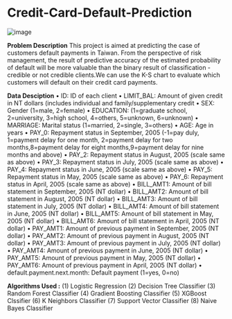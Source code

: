# Credit-Card-Default-Prediction
![image](https://user-images.githubusercontent.com/112092937/205936879-ece9a092-3dda-43b3-ad6b-57f5c9754d5c.png)


**Problem Description**
This project is aimed at predicting the case of customers default payments in Taiwan. From the perspective of risk management, the result of predictive accuracy of the estimated probability of default will be more valuable than the binary result of classification - credible or not credible clients.We can use the K-S chart to evaluate which customers will default on their credit card payments.

**Data Desciption**
     • ID: ID of each client
     • LIMIT_BAL: Amount of given credit in NT dollars (includes individual and family/supplementary credit
     • SEX: Gender (1=male, 2=female)
     • EDUCATION: (1=graduate school, 2=university, 3=high school, 4=others, 5=unknown, 6=unknown)
     • MARRIAGE: Marital status (1=married, 2=single, 3=others)
     • AGE: Age in years
     • PAY_0: Repayment status in September, 2005 (-1=pay duly, 1=payment delay for one month, 2=payment delay for two months,8=payment delay for eight months,9=payment delay for nine months and above)
     • PAY_2: Repayment status in August, 2005 (scale same as above)
     • PAY_3: Repayment status in July, 2005 (scale same as above)
     • PAY_4: Repayment status in June, 2005 (scale same as above)
     • PAY_5: Repayment status in May, 2005 (scale same as above)
     • PAY_6: Repayment status in April, 2005 (scale same as above)
     • BILL_AMT1: Amount of bill statement in September, 2005 (NT dollar)
     • BILL_AMT2: Amount of bill statement in August, 2005 (NT dollar)
     • BILL_AMT3: Amount of bill statement in July, 2005 (NT dollar)
     • BILL_AMT4: Amount of bill statement in June, 2005 (NT dollar)
     • BILL_AMT5: Amount of bill statement in May, 2005 (NT dollar)
     • BILL_AMT6: Amount of bill statement in April, 2005 (NT dollar)
     • PAY_AMT1: Amount of previous payment in September, 2005 (NT dollar)
     • PAY_AMT2: Amount of previous payment in August, 2005 (NT dollar)
     • PAY_AMT3: Amount of previous payment in July, 2005 (NT dollar)
     • PAY_AMT4: Amount of previous payment in June, 2005 (NT dollar)
     • PAY_AMT5: Amount of previous payment in May, 2005 (NT dollar)
     • PAY_AMT6: Amount of previous payment in April, 2005 (NT dollar)
     • default.payment.next.month: Default payment (1=yes, 0=no)
     
**Algorithms Used :**
      (1) Logistic Regression
      (2) Decision Tree Classifier
      (3) Random Forest Classifier
      (4) Gradient Boosting Classifier
      (5) XGBoost Clssifier
      (6) K Neighbors Classifier
      (7) Support Vector Classifier
      (8) Naive Bayes Classifier
